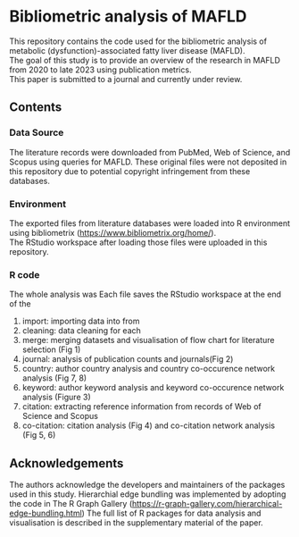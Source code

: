 # Bibliometric analysis of MAFLD
This repository contains the code used for the bibliometric analysis of metabolic (dysfunction)-associated fatty liver disease (MAFLD).  
The goal of this study is to provide an overview of the research in MAFLD from 2020 to late 2023 using publication metrics.  
This paper is submitted to a journal and currently under review.

## Contents
### Data Source
The literature records were downloaded from PubMed, Web of Science, and Scopus using queries for MAFLD.
These original files were not deposited in this repository due to potential copyright infringement from these databases.

### Environment
The exported files from literature databases were loaded into R environment using bibliometrix (https://www.bibliometrix.org/home/).  
The RStudio workspace after loading those files were uploaded in this repository.

### R code
The whole analysis was 
Each file saves the RStudio workspace at the end of the 

1. import: importing data into  from 
2. cleaning: data cleaning for each 
3. merge: merging datasets and visualisation of flow chart for literature selection (Fig 1)
4. journal: analysis of publication counts and journals(Fig 2)
5. country: author country analysis and country co-occurence network analysis (Fig 7, 8)
6. keyword: author keyword analysis and keyword co-occurence network analysis (Figure 3)
7. citation: extracting reference information from records of Web of Science and Scopus
8. co-citation: citation analysis (Fig 4) and co-citation network analysis (Fig 5, 6)

## Acknowledgements
The authors acknowledge the developers and maintainers of the packages used in this study.
Hierarchial edge bundling was implemented by adopting the code in The R Graph Gallery (https://r-graph-gallery.com/hierarchical-edge-bundling.html)
The full list of R packages for data analysis and visualisation is described in the supplementary material of the paper.
